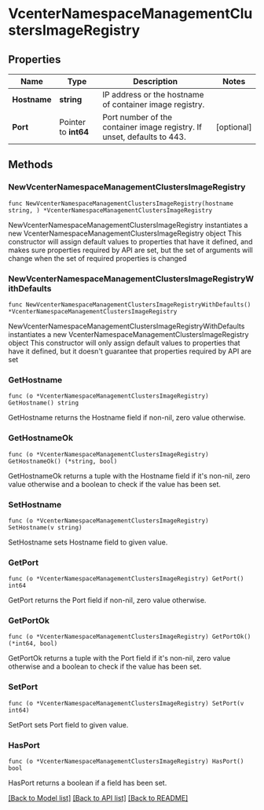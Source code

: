 # VcenterNamespaceManagementClustersImageRegistry

## Properties

Name | Type | Description | Notes
------------ | ------------- | ------------- | -------------
**Hostname** | **string** | IP address or the hostname of container image registry. | 
**Port** | Pointer to **int64** | Port number of the container image registry. If unset, defaults to 443. | [optional] 

## Methods

### NewVcenterNamespaceManagementClustersImageRegistry

`func NewVcenterNamespaceManagementClustersImageRegistry(hostname string, ) *VcenterNamespaceManagementClustersImageRegistry`

NewVcenterNamespaceManagementClustersImageRegistry instantiates a new VcenterNamespaceManagementClustersImageRegistry object
This constructor will assign default values to properties that have it defined,
and makes sure properties required by API are set, but the set of arguments
will change when the set of required properties is changed

### NewVcenterNamespaceManagementClustersImageRegistryWithDefaults

`func NewVcenterNamespaceManagementClustersImageRegistryWithDefaults() *VcenterNamespaceManagementClustersImageRegistry`

NewVcenterNamespaceManagementClustersImageRegistryWithDefaults instantiates a new VcenterNamespaceManagementClustersImageRegistry object
This constructor will only assign default values to properties that have it defined,
but it doesn't guarantee that properties required by API are set

### GetHostname

`func (o *VcenterNamespaceManagementClustersImageRegistry) GetHostname() string`

GetHostname returns the Hostname field if non-nil, zero value otherwise.

### GetHostnameOk

`func (o *VcenterNamespaceManagementClustersImageRegistry) GetHostnameOk() (*string, bool)`

GetHostnameOk returns a tuple with the Hostname field if it's non-nil, zero value otherwise
and a boolean to check if the value has been set.

### SetHostname

`func (o *VcenterNamespaceManagementClustersImageRegistry) SetHostname(v string)`

SetHostname sets Hostname field to given value.


### GetPort

`func (o *VcenterNamespaceManagementClustersImageRegistry) GetPort() int64`

GetPort returns the Port field if non-nil, zero value otherwise.

### GetPortOk

`func (o *VcenterNamespaceManagementClustersImageRegistry) GetPortOk() (*int64, bool)`

GetPortOk returns a tuple with the Port field if it's non-nil, zero value otherwise
and a boolean to check if the value has been set.

### SetPort

`func (o *VcenterNamespaceManagementClustersImageRegistry) SetPort(v int64)`

SetPort sets Port field to given value.

### HasPort

`func (o *VcenterNamespaceManagementClustersImageRegistry) HasPort() bool`

HasPort returns a boolean if a field has been set.


[[Back to Model list]](../README.md#documentation-for-models) [[Back to API list]](../README.md#documentation-for-api-endpoints) [[Back to README]](../README.md)


